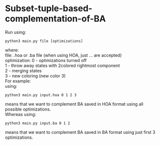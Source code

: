 # Subset-tuple-based-complementation-of-BA

Run using:
  ```
  python3 main.py file [optimizations]
  ```
  where:<br />
    file: .hoa or .ba file  (when using HOA, just ... are accepted)<br />
    optimization:  0 - optimizations turned off<br />
                   1 - throw away states with 2colored rightmost component<br />
                   2 - merging states<br />
                   3 - new coloring (new color 3)<br />
For example:<br />
  using:<br />
  ```
  python3 main.py input.hoa 0 1 2 3
  ```
  means that we want to complement BA saved in HOA format using all possible optimizations.<br />
  Whereas using:<br />
   ```
  python3 main.py input.ba 0 1 2
  ```
  means that we want to complement BA saved in BA format using just first 3 optimizations.<br />
